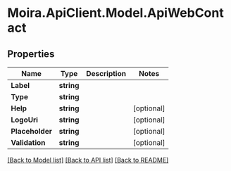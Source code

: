 # Moira.ApiClient.Model.ApiWebContact

## Properties

Name | Type | Description | Notes
------------ | ------------- | ------------- | -------------
**Label** | **string** |  | 
**Type** | **string** |  | 
**Help** | **string** |  | [optional] 
**LogoUri** | **string** |  | [optional] 
**Placeholder** | **string** |  | [optional] 
**Validation** | **string** |  | [optional] 

[[Back to Model list]](../../README.md#documentation-for-models) [[Back to API list]](../../README.md#documentation-for-api-endpoints) [[Back to README]](../../README.md)

